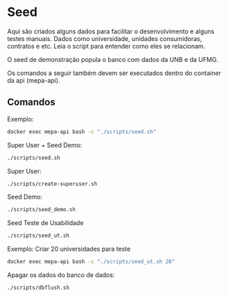 # Seed

Aqui são criados alguns dados para facilitar o desenvolvimento
e alguns testes manuais. Dados como universidade, unidades consumidoras, 
contratos e etc. Leia o script para entender como eles se relacionam.

O seed de demonstração popula o banco com dados da UNB e da
UFMG.

Os comandos a seguir também devem ser executados dentro do container da api 
(mepa-api).


## Comandos

Exemplo:
```sh
docker exec mepa-api bash -c "./scripts/seed.sh"
```

Super User + Seed Demo:
```sh
./scripts/seed.sh
```

Super User:
```sh
./scripts/create-superuser.sh
```

Seed Demo:
```sh
./scripts/seed_demo.sh
```

Seed Teste de Usabilidade
```sh
./scripts/seed_ut.sh
```
Exemplo: Criar 20 universidades para teste
```sh
docker exec mepa-api bash -c "./scripts/seed_ut.sh 20"
```
 
Apagar os dados do banco de dados:

```sh
./scripts/dbflush.sh
```
